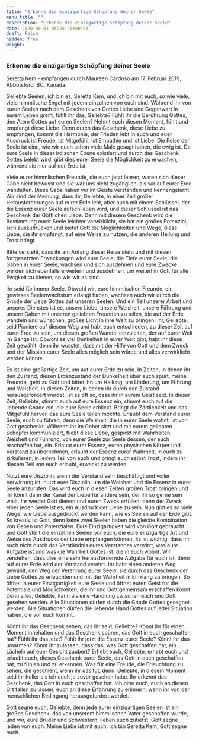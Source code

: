 ```yaml
---
title: "Erkenne die einzigartige Schöpfung deiner Seele"
menu_title: ""
description: "Erkenne die einzigartige Schöpfung deiner Seele"
date: 2020-08-01 06:25:48+00:63
draft: False
hidden: True
weight:
---
```

### Erkenne die einzigartige Schöpfung deiner Seele

Seretta Kem - empfangen durch Maureen Cardoso am 17. Februar 2019, Abbotsford, BC, Kanada.

Geliebte Seelen, ich bin es, Seretta Kem, und ich bin mit euch, so wie viele, viele himmlische Engel mit jedem einzelnen von euch sind. Während ihr von euren Seelen nach dem Geschenk von Gottes Liebe und Gegenwart in eurem Leben greift, fühlt ihr das, Geliebte? Fühlt ihr die Berührung Gottes, den Atem Gottes auf euren Seelen? Nehmt euch diesen Moment, fühlt und empfangt diese Liebe. Denn durch das Geschenk, diese Liebe zu empfangen, kommt die Harmonie, der Frieden lebt in euch und euer Ausdruck ist Freude, ist Mitgefühl, ist Empathie und ist Liebe. Die Reise der Seele ist eine, wie wir euch schon viele Male gesagt haben, die ewig ist. Da eure Seele in dieser irdischen Ebene existiert und durch das Geschenk Gottes belebt wird, gibt dies eurer Seele die Möglichkeit zu erwachen, während sie hier auf der Erde ist.

Viele eurer himmlischen Freunde, die euch jetzt lehren, waren sich dieser Gabe nicht bewusst und sie war uns nicht zugänglich, als wir auf eurer Erde wandelten. Diese Gabe haben wir im Geiste verstanden und kennengelernt. Wir sind der Meinung, dass ihr, Geliebte, in einer Zeit großer Herausforderungen auf eurer Erde lebt, aber auch mit einem Schlüssel, der die Essenz eurer Seele aufschließen wird, und dieser Schlüssel ist das Geschenk der Göttlichen Liebe. Denn mit diesem Geschenk wird die Bestimmung eurer Seele leichter verwirklicht, sie hat ein großes Potenzial, sich auszudrücken und bietet Gott die Möglichkeiten und Wege, diese Liebe, die ihr empfangt, auf eine Weise zu nutzen, die anderen Heilung und Trost bringt.

Bitte versteht, dass ihr am Anfang dieser Reise steht und mit diesen fortgesetzten Erweckungen wird eure Seele, die Tiefe eurer Seele, die Gaben in eurer Seele, wachsen und sich ausdehnen und eure Zwecke werden sich ebenfalls erweitern und ausdehnen, um weiterhin Gott für alle Ewigkeit zu dienen, so wie wir es sind.

Ihr seid für immer Seele. Obwohl wir, eure himmlischen Freunde, ein gewisses Seelenwachstum erlangt haben, wachsen auch wir durch die Gnade der Liebe Gottes auf unseren Seelen. Und ein Teil unserer Arbeit und unseres Dienstes ist es, unsere Liebe, unsere Weisheit, unsere Führung und unsere Gaben mit unseren geliebten Freunden zu teilen, die auf der Erde wandeln und wünschen, großes Licht in ihre Welt zu bringen. Ihr, Geliebte, seid Pioniere auf diesem Weg und habt euch entschieden, zu dieser Zeit auf eurer Erde zu sein, um diesen großen Wandel einzuleiten, der auf eurer Welt im Gange ist. Obwohl es viel Dunkelheit in eurer Welt gibt, habt ihr diese Zeit gewählt, denn ihr wusstet, dass mit der Hilfe von Gott und dem Zweck und der Mission eurer Seele alles möglich sein würde und alles verwirklicht werden könnte.

Es ist eine großartige Zeit, um auf eurer Erde zu sein. In Zeiten, in denen ihr den Zustand, diesen Erdenzustand der Dunkelheit über euch spürt, meine Freunde, geht zu Gott und bittet ihn um Heilung, um Linderung, um Führung und Weisheit. In diesen Zeiten, in denen ihr durch den Zustand herausgefordert werdet, ist es oft so, dass ihr in eurem Geist seid. In dieser Zeit, Geliebte, stimmt euch auf eure Essenz ein, stimmt euch auf die liebende Gnade ein, die eure Seele erblickt. Bringt die Zärtlichkeit und das Mitgefühl hervor, das eure Seele teilen möchte. Erlaubt dem Verstand eurer Seele, euch zu führen, denn die Weisheit, die in eurer Seele wohnt, ist von Gott geschenkt. Während ihr im Gebet sitzt und mit eurem geliebten Schöpfer kommuniziert, fließt diese Liebe, gespickt mit Wahrheiten, Weisheit und Führung, von eurer Seele zur Seele dessen, der euch erschaffen hat, ein. Erlaubt eurer Essenz, euren physischen Körper und Verstand zu übernehmen, erlaubt der Essenz eurer Wahrheit, in euch zu zirkulieren, in jedem Teil von euch und bringt euch selbst Trost, indem ihr diesem Teil von euch erlaubt, erweckt zu werden.

Nutzt eure Disziplin, wenn der Verstand sehr beschäftigt und voller Verwirrung ist, nutzt eure Disziplin, um die Weisheit und die Essenz in eurer Seele anzurufen. Das wird euch in diesen Zeiten großen Trost bringen und ihr könnt dann der Kanal der Liebe für andere sein, der ihr so gerne sein wollt. Ihr werdet Gott dienen und euren Zweck erfüllen, denn der Zweck einer jeden Seele ist es, ein Ausdruck der Liebe zu sein. Nun gibt es so viele Wege, wie Liebe ausgedrückt werden kann, wie es Seelen auf der Erde gibt. So kreativ ist Gott, denn keine zwei Seelen haben die gleiche Kombination von Gaben und Potenzialen. Eure Einzigartigkeit wird von Gott gebraucht und Gott stellt die einzelnen Seelen vor euch, die eure einzigartige Art und Weise des Ausdrucks der Liebe empfangen können. Es ist wichtig, dass ihr euch nicht durch das Verständnis eures Verstandes verwirrt, was eure Aufgabe ist und was die Wahrheit Gottes ist, die in euch wohnt. Wir verstehen, dass dies eine sehr herausfordernde Aufgabe für euch ist, denn auf eurer Erde wird der Verstand verehrt. Ihr habt einen anderen Weg gewählt, den Weg der Verehrung eurer Seele, sie durch das Geschenk der Liebe Gottes zu erleuchten und mit der Wahrheit in Einklang zu bringen. So öffnet in eurer Einzigartigkeit eure Seele und öffnet euren Geist für die Potentiale und Möglichkeiten, die ihr und Gott gemeinsam erschaffen könnt. Denn alles, Geliebte, kann als eine Handlung zwischen euch und Gott gesehen werden. Alle Situationen dürfen durch die Gnade Gottes gesegnet werden. Alle Situationen dürfen die liebende Hand Gottes auf jeder Situation haben, die vor euch kommt.

Könnt ihr das Geschenk sehen, das ihr seid, Geliebte? Könnt ihr für einen Moment innehalten und das Geschenk spüren, das Gott in euch geschaffen hat? Fühlt ihr das jetzt? Fühlt ihr jetzt die Essenz eurer Seele? Könnt ihr das umarmen? Könnt ihr zulassen, dass das, was Gott geschaffen hat, ein Lächeln auf euer Gesicht zaubert? Erhebt euch, Geliebte, erhebt euch und erlaubt euch, dieses Geschenk eurer Seele, das Gott in euch geschaffen hat, zu fühlen und zu erkennen. Was für eine Freude, die Erleuchtung zu sehen, die geschieht, wenn ihr das tut, denn, Geliebte, in diesem Moment seid ihr heller als ich euch je zuvor gesehen habe. Ihr erkennt das Geschenk, das Gott in euch geschaffen hat. Ich bitte euch, euch an diesen Ort fallen zu lassen, euch an diese Erfahrung zu erinnern, wenn ihr von der menschlichen Bedingung herausgefordert werdet.

Gott segne euch, Geliebte, denn jede eurer einzigartigen Seelen ist ein großes Geschenk, das von unserem himmlischen Vater geschaffen wurde, und wir, eure Brüder und Schwestern, lieben euch zutiefst. Gott segne jeden von euch. Meine Liebe ist mit euch. Ich bin Seretta Kem, Gott segne euch.
